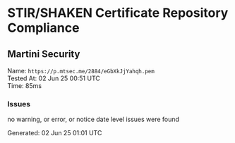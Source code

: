 # STIR/SHAKEN Certificate Repository Compliance

## Martini Security

Name: `https://p.mtsec.me/2884/eGbXkJjYahqh.pem`\
Tested At: 02 Jun 25 00:51 UTC\
Time: 85ms

### Issues

no warning, or error, or notice date level issues were found

Generated: 02 Jun 25 01:01 UTC